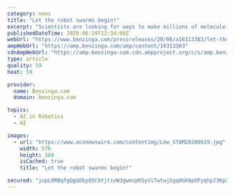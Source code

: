 ```yaml
---
category: news
title: "Let the robot swarms begin!"
excerpt: "Scientists are looking for ways to make millions of molecule-sized robots swarm together so they can perform multiple tasks simultaneously. Tsukuba, Japan, -"
publishedDateTime: 2020-06-19T12:34:00Z
webUrl: "https://www.benzinga.com/pressreleases/20/06/a16313383/let-the-robot-swarms-begin"
ampWebUrl: "https://amp.benzinga.com/amp/content/16313383"
cdnAmpWebUrl: "https://amp-benzinga-com.cdn.ampproject.org/c/s/amp.benzinga.com/amp/content/16313383"
type: article
quality: 59
heat: 59

provider:
  name: Benzinga.com
  domain: benzinga.com

topics:
  - AI in Robotics
  - AI

images:
  - url: "https://www.acnnewswire.com/contentimg/Low_STAM20200619.jpg"
    width: 576
    height: 380
    isCached: true
    title: "Let the robot swarms begin!"

secured: "jupL9RBqfgQgGOby85CbYjtioW3gwmzpK5yViTwtwjSgq0Gk6pGFyqhp73KpXLFjKZSN3vzBgLw4wwtRjWL/q6iX/vnZtWYc7fWFDsrQWoTBiioQxgQk9uHsEifWFbcf5M9gzaL/wzjl3hybFY9Ua5/UVV1Zh/EqhghQovzVXKHd1XhN0IcOUWoyQPLTtKjBz0I9M0bmL0RGptN8fCxtKjQwzG16k2EekITZudGYmvgGJKAcl6rvP1AQ1sOCJdD+IAoz1GX5HgiDG/O//BtRgtLTEf36qh4TAJxHFCmqzb2KhrxUkFRkJKoYL2vgM7WQ1UDCW8NVIy1wJ/cD3wU+0g==;wO00r7Be2Z7cSJppf54ShQ=="
---
```


